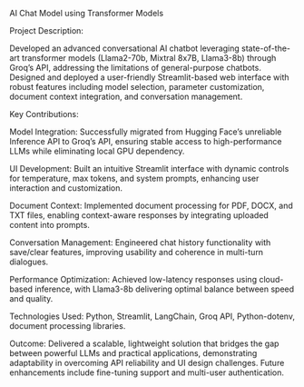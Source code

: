 AI Chat Model using Transformer Models

Project Description:

Developed an advanced conversational AI chatbot leveraging state-of-the-art transformer models (Llama2-70b, Mixtral 8x7B, Llama3-8b) through Groq’s API, addressing the limitations of general-purpose chatbots. Designed and deployed a user-friendly Streamlit-based web interface with robust features including model selection, parameter customization, document context integration, and conversation management.

Key Contributions:

Model Integration: Successfully migrated from Hugging Face’s unreliable Inference API to Groq’s API, ensuring stable access to high-performance LLMs while eliminating local GPU dependency.

UI Development: Built an intuitive Streamlit interface with dynamic controls for temperature, max tokens, and system prompts, enhancing user interaction and customization.

Document Context: Implemented document processing for PDF, DOCX, and TXT files, enabling context-aware responses by integrating uploaded content into prompts.

Conversation Management: Engineered chat history functionality with save/clear features, improving usability and coherence in multi-turn dialogues.

Performance Optimization: Achieved low-latency responses using cloud-based inference, with Llama3-8b delivering optimal balance between speed and quality.

Technologies Used: Python, Streamlit, LangChain, Groq API, Python-dotenv, document processing libraries.

Outcome: Delivered a scalable, lightweight solution that bridges the gap between powerful LLMs and practical applications, demonstrating adaptability in overcoming API reliability and UI design challenges. Future enhancements include fine-tuning support and multi-user authentication.
